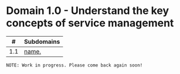 # Domain 1.0 - Understand the key concepts of service management

| # | Subdomains   | 
|---|---|
|1.1 | [name.](https://github.com/erich-tech/ITIL_Notes/tree/main/Domain_1#readme) |


```
NOTE: Work in progress. Please come back again soon! 
```
